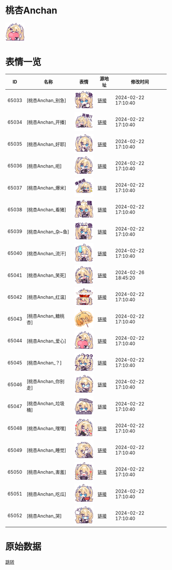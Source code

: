 # 桃杏Anchan

<img src="./cover.png" height="60" alt="cover" />

# 表情一览

|ID|名称|表情|源地址|修改时间|
|----|----|----|----|----|
|65033|[桃杏Anchan_别急]|<img src="./pic/065033_%5B桃杏Anchan_别急%5D.png" height="60" alt="别急"/>|[链接](https://i0.hdslb.com/bfs/garb/a59f2bb5a134f0972ff774a33402e1090cee325e.png)|2024-02-22 17:10:40|
|65034|[桃杏Anchan_开播]|<img src="./pic/065034_%5B桃杏Anchan_开播%5D.png" height="60" alt="开播"/>|[链接](https://i0.hdslb.com/bfs/garb/c729de6aa9537e2ad6c65edcdf02e3b358cc46a1.png)|2024-02-22 17:10:40|
|65035|[桃杏Anchan_好耶]|<img src="./pic/065035_%5B桃杏Anchan_好耶%5D.png" height="60" alt="好耶"/>|[链接](https://i0.hdslb.com/bfs/garb/d2058bf210799dea93e95c33fa773125c0494a78.png)|2024-02-22 17:10:40|
|65036|[桃杏Anchan_呃]|<img src="./pic/065036_%5B桃杏Anchan_呃%5D.png" height="60" alt="呃"/>|[链接](https://i0.hdslb.com/bfs/garb/a14f7bab24b424e97594d368a48d9812c99a4c9b.png)|2024-02-22 17:10:40|
|65037|[桃杏Anchan_爆米]|<img src="./pic/065037_%5B桃杏Anchan_爆米%5D.png" height="60" alt="爆米"/>|[链接](https://i0.hdslb.com/bfs/garb/53b8da774a1a6baf7c326bc3f7e4f3a6522a155d.png)|2024-02-22 17:10:40|
|65038|[桃杏Anchan_看猪]|<img src="./pic/065038_%5B桃杏Anchan_看猪%5D.png" height="60" alt="看猪"/>|[链接](https://i0.hdslb.com/bfs/garb/750298517ba8afe0f015baccbc209b688e224c7a.png)|2024-02-22 17:10:40|
|65039|[桃杏Anchan_杂~鱼]|<img src="./pic/065039_%5B桃杏Anchan_杂~鱼%5D.png" height="60" alt="杂~鱼"/>|[链接](https://i0.hdslb.com/bfs/garb/81739468bba23f3e07485939fdf258192abcccce.png)|2024-02-22 17:10:40|
|65040|[桃杏Anchan_流汗]|<img src="./pic/065040_%5B桃杏Anchan_流汗%5D.png" height="60" alt="流汗"/>|[链接](https://i0.hdslb.com/bfs/garb/c2779431ed0a9c47bc9d59163d40b141cba93048.png)|2024-02-22 17:10:40|
|65041|[桃杏Anchan_笑死]|<img src="./pic/065041_%5B桃杏Anchan_笑死%5D.png" height="60" alt="笑死"/>|[链接](https://i0.hdslb.com/bfs/garb/87d768753749b2e28e5029d898bdaf93401f32fe.png)|2024-02-26 18:45:20|
|65042|[桃杏Anchan_红温]|<img src="./pic/065042_%5B桃杏Anchan_红温%5D.png" height="60" alt="红温"/>|[链接](https://i0.hdslb.com/bfs/garb/7b85d95bb3b69201da8d7e2853c5db2bc96c979e.png)|2024-02-22 17:10:40|
|65043|[桃杏Anchan_糖桃杏]|<img src="./pic/065043_%5B桃杏Anchan_糖桃杏%5D.png" height="60" alt="糖桃杏"/>|[链接](https://i0.hdslb.com/bfs/garb/e1d01cca8ea8649b9992a3f3faf0017f950c2202.png)|2024-02-22 17:10:40|
|65044|[桃杏Anchan_爱心]|<img src="./pic/065044_%5B桃杏Anchan_爱心%5D.png" height="60" alt="爱心"/>|[链接](https://i0.hdslb.com/bfs/garb/cfcc945d9cc69519fd8deb73e942287b08c22954.png)|2024-02-22 17:10:40|
|65045|[桃杏Anchan_？]|<img src="./pic/065045_%5B桃杏Anchan_？%5D.png" height="60" alt="？"/>|[链接](https://i0.hdslb.com/bfs/garb/3c73d234b0f3055c05b77f44452fe8cda83d31db.png)|2024-02-22 17:10:40|
|65046|[桃杏Anchan_你别走]|<img src="./pic/065046_%5B桃杏Anchan_你别走%5D.png" height="60" alt="你别走"/>|[链接](https://i0.hdslb.com/bfs/garb/50e6d696fd101029adb7d5ca1ae57d96da55d382.png)|2024-02-22 17:10:40|
|65047|[桃杏Anchan_垃圾桶]|<img src="./pic/065047_%5B桃杏Anchan_垃圾桶%5D.png" height="60" alt="垃圾桶"/>|[链接](https://i0.hdslb.com/bfs/garb/68bde0fb12393882442501f1e6e37496209e1a11.png)|2024-02-22 17:10:40|
|65048|[桃杏Anchan_嘿嘿]|<img src="./pic/065048_%5B桃杏Anchan_嘿嘿%5D.png" height="60" alt="嘿嘿"/>|[链接](https://i0.hdslb.com/bfs/garb/fdcb25151e085674e5b2845857c0e7969fa6b558.png)|2024-02-22 17:10:40|
|65049|[桃杏Anchan_睡觉]|<img src="./pic/065049_%5B桃杏Anchan_睡觉%5D.png" height="60" alt="睡觉"/>|[链接](https://i0.hdslb.com/bfs/garb/d07560fc9ea1a82d33d90446dd295f15ec730bf9.png)|2024-02-22 17:10:40|
|65050|[桃杏Anchan_害羞]|<img src="./pic/065050_%5B桃杏Anchan_害羞%5D.png" height="60" alt="害羞"/>|[链接](https://i0.hdslb.com/bfs/garb/7beed0f4f2315842827cde89aa717be7747e2a67.png)|2024-02-22 17:10:40|
|65051|[桃杏Anchan_吃瓜]|<img src="./pic/065051_%5B桃杏Anchan_吃瓜%5D.png" height="60" alt="吃瓜"/>|[链接](https://i0.hdslb.com/bfs/garb/c455c1c11aa1477191dece2acd2b809d51fc07dd.png)|2024-02-22 17:10:40|
|65052|[桃杏Anchan_哭]|<img src="./pic/065052_%5B桃杏Anchan_哭%5D.png" height="60" alt="哭"/>|[链接](https://i0.hdslb.com/bfs/garb/bf85a5a3034048be84c34993371fcb3641335df0.png)|2024-02-22 17:10:40|

# 原始数据

[跳转](./raw.json)

